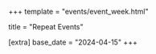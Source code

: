 +++
template = "events/event_week.html"

title = "Repeat Events"

[extra]
base_date = "2024-04-15"
+++